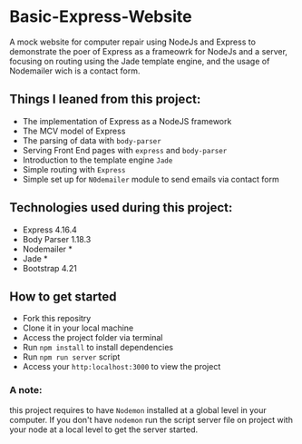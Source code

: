 # Basic-Express-Website
A mock website for computer repair using NodeJs and Express to demonstrate the poer of Express as a frameowrk for NodeJs and a server, focusing on routing using the Jade template engine, and the usage of Nodemailer wich is a contact form.   

## Things I leaned from this project: 
* The implementation of Express as a NodeJS framework 
* The MCV model of Express 
* The parsing of data with  `body-parser` 
* Serving Front End pages with `express` and `body-parser`
* Introduction to the template engine `Jade`
* Simple routing with `Express`
* Simple set up for `N0demailer` module to send emails via contact form

## Technologies used during this project:
* Express 4.16.4
* Body Parser 1.18.3
* Nodemailer *
* Jade *
* Bootstrap 4.21

## How to get started
* Fork this repositry
* Clone it in your local machine 
* Access the project folder via terminal 
* Run `npm install` to install dependencies 
* Run `npm run server` script 
* Access your `http:localhost:3000` to view the project 
### A note: 
this project requires to have `Nodemon` installed at a global level in your computer. If you don't have `nodemon` run the script server file on project with your node at a local level to get the server started. 
